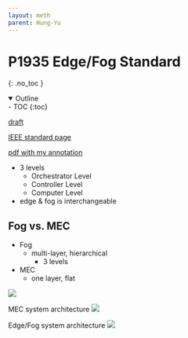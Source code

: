 ```yaml
---
layout: meth
parent: Hung-Yu
---
```


# P1935 Edge/Fog Standard
{: .no_toc }

<details open markdown="block">
  <summary>
    Outline
  </summary>
- TOC
{:toc}
</details>

[draft](https://docs.google.com/document/d/1GiKf0nWiDG2Hhe_VsnOWxCmxzab30oCf/)

[IEEE standard page](https://standards.ieee.org/ieee/1935/7181/)

[pdf with my annotation](P1935doc-2021-11_v5_WG_draft_revised_202202%20edited%200225.pdf)

- 3 levels
	- Orchestrator Level
	- Controller Level
	- Computer Level
- edge & fog is interchangeable

## Fog vs. MEC

- Fog
	- multi-layer, hierarchical
		- 3 levels
- MEC
	- one layer, flat

![](https://i.imgur.com/lqFp0vY.png)

MEC system architecture
![](https://i.imgur.com/4xKAjZu.png)

Edge/Fog system architecture
![](https://i.imgur.com/XeaaK9C.png)
